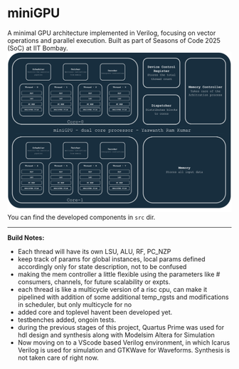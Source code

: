 # miniGPU
A minimal GPU architecture implemented in Verilog, focusing on vector operations and parallel execution. Built as part of Seasons of Code 2025 (SoC) at IIT Bombay.
![miniGPU Architecture](https://github.com/Yaswanth2747/miniGPU/raw/main/miniGPU.drawio.svg)
You can find the developed components in `src` dir.

---

**Build Notes:**
- Each thread will have its own LSU, ALU, RF, PC_NZP
- keep track of params for global instances, local params defined accordingly only for state description, not to be confused
- making the mem controller a little flexible using the parameters like # consumers, channels, for future scalability or expts.
- each thread is like a multicycle version of a risc cpu, can make it pipelined with addition of some additional temp_rgsts and modifications in scheduler, but only multicycle for no
- added core and toplevel havent been developed yet.
- testbenches added, ongoin tests.
- during the previous stages of this project, Quartus Prime was used for hdl design and synthesis along with Modelsim Altera for Simulation
- Now moving on to a VScode based Verilog environment, in which Icarus Verilog is used for simulation and GTKWave for Waveforms. Synthesis is not taken care of right now.
